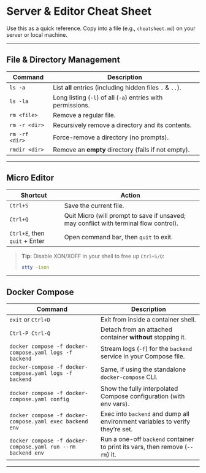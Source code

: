 # Server & Editor Cheat Sheet

Use this as a quick reference. Copy into a file (e.g., `cheatsheet.md`) on your server or local machine.

---

## File & Directory Management

| Command           | Description                                          |
|-------------------|------------------------------------------------------|
| `ls -a`           | List **all** entries (including hidden files `.` & `..`). |
| `ls -la`          | Long listing (`-l`) of all (`-a`) entries with permissions. |
| `rm <file>`       | Remove a regular file.                               |
| `rm -r <dir>`     | Recursively remove a directory and its contents.     |
| `rm -rf <dir>`    | Force-remove a directory (no prompts).               |
| `rmdir <dir>`     | Remove an **empty** directory (fails if not empty).  |

---

## Micro Editor

| Shortcut                      | Action                                                                 |
|-------------------------------|------------------------------------------------------------------------|
| `Ctrl+S`                      | Save the current file.                                                 |
| `Ctrl+Q`                      | Quit Micro (will prompt to save if unsaved; may conflict with terminal flow control). |
| `Ctrl+E`, then `quit` + Enter | Open command bar, then `quit` to exit.                                   |

> **Tip:** Disable XON/XOFF in your shell to free up `Ctrl+S/Q`:
> ```bash
> stty -ixon
> ```

---

## Docker Compose

| Command                                                               | Description                                                                           |
|-----------------------------------------------------------------------|---------------------------------------------------------------------------------------|
| `exit` or `Ctrl+D`                                                    | Exit from inside a container shell.                                                   |
| `Ctrl-P Ctrl-Q`                                                       | Detach from an attached container **without** stopping it.                            |
| `docker compose -f docker-compose.yaml logs -f backend`           | Stream logs (`-f`) for the `backend` service in your Compose file.                    |
| `docker-compose -f docker-compose.yaml logs -f backend`           | Same, if using the standalone `docker-compose` CLI.                                   |
| `docker compose -f docker-compose.yaml config`                    | Show the fully interpolated Compose configuration (with env vars).                    |
| `docker compose -f docker-compose.yaml exec backend env`          | Exec into `backend` and dump all environment variables to verify they’re set.         |
| `docker compose -f docker-compose.yaml run --rm backend env`      | Run a one-off `backend` container to print its vars, then remove (`--rm`) it.         |


---

